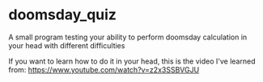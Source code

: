 # doomsday_quiz
A small program testing your ability to perform doomsday calculation in your head with different difficulties

If you want to learn how to do it in your head, this is the video I've learned from: https://www.youtube.com/watch?v=z2x3SSBVGJU

